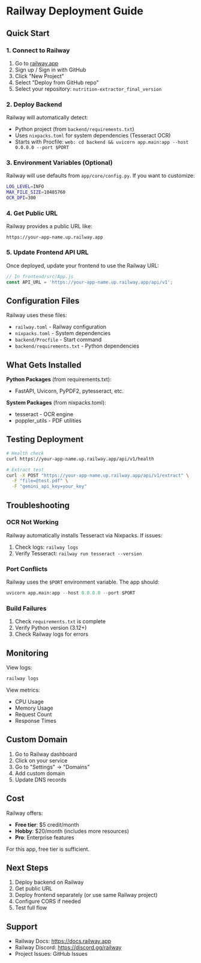 # Railway Deployment Guide

## Quick Start

### 1. Connect to Railway

1. Go to [railway.app](https://railway.app)
2. Sign up / Sign in with GitHub
3. Click "New Project"
4. Select "Deploy from GitHub repo"
5. Select your repository: `nutrition-extractor_final_version`

### 2. Deploy Backend

Railway will automatically detect:
- Python project (from `backend/requirements.txt`)
- Uses `nixpacks.toml` for system dependencies (Tesseract OCR)
- Starts with Procfile: `web: cd backend && uvicorn app.main:app --host 0.0.0.0 --port $PORT`

### 3. Environment Variables (Optional)

Railway will use defaults from `app/core/config.py`. If you want to customize:

```bash
LOG_LEVEL=INFO
MAX_FILE_SIZE=10485760
OCR_DPI=300
```

### 4. Get Public URL

Railway provides a public URL like:
```
https://your-app-name.up.railway.app
```

### 5. Update Frontend API URL

Once deployed, update your frontend to use the Railway URL:

```javascript
// In frontend/src/App.js
const API_URL = 'https://your-app-name.up.railway.app/api/v1';
```

## Configuration Files

Railway uses these files:
- `railway.toml` - Railway configuration
- `nixpacks.toml` - System dependencies
- `backend/Procfile` - Start command
- `backend/requirements.txt` - Python dependencies

## What Gets Installed

**Python Packages** (from requirements.txt):
- FastAPI, Uvicorn, PyPDF2, pytesseract, etc.

**System Packages** (from nixpacks.toml):
- tesseract - OCR engine
- poppler_utils - PDF utilities

## Testing Deployment

```bash
# Health check
curl https://your-app-name.up.railway.app/api/v1/health

# Extract test
curl -X POST "https://your-app-name.up.railway.app/api/v1/extract" \
  -F "file=@test.pdf" \
  -F "gemini_api_key=your_key"
```

## Troubleshooting

### OCR Not Working

Railway automatically installs Tesseract via Nixpacks. If issues:
1. Check logs: `railway logs`
2. Verify Tesseract: `railway run tesseract --version`

### Port Conflicts

Railway uses the `$PORT` environment variable. The app should:
```python
uvicorn app.main:app --host 0.0.0.0 --port $PORT
```

### Build Failures

1. Check `requirements.txt` is complete
2. Verify Python version (3.12+)
3. Check Railway logs for errors

## Monitoring

View logs:
```bash
railway logs
```

View metrics:
- CPU Usage
- Memory Usage
- Request Count
- Response Times

## Custom Domain

1. Go to Railway dashboard
2. Click on your service
3. Go to "Settings" → "Domains"
4. Add custom domain
5. Update DNS records

## Cost

Railway offers:
- **Free tier**: $5 credit/month
- **Hobby**: $20/month (includes more resources)
- **Pro**: Enterprise features

For this app, free tier is sufficient.

## Next Steps

1. Deploy backend on Railway
2. Get public URL
3. Deploy frontend separately (or use same Railway project)
4. Configure CORS if needed
5. Test full flow

## Support

- Railway Docs: https://docs.railway.app
- Railway Discord: https://discord.gg/railway
- Project Issues: GitHub Issues

